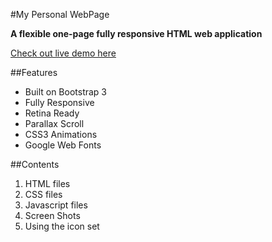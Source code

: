 #My Personal WebPage

**A flexible one-page fully responsive HTML web application**


<a href="http://akosoko.github.io" target="blank" alt="landy-demo">Check out live demo here</a>

##Features

- Built on Bootstrap 3
- Fully Responsive
- Retina Ready
- Parallax Scroll
- CSS3 Animations
- Google Web Fonts

##Contents
1. HTML files
2. CSS files
3. Javascript files
4. Screen Shots
5. Using the icon set

